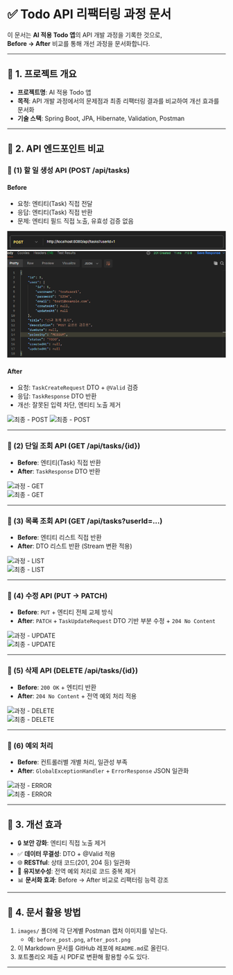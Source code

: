 # ✅ Todo API 리팩터링 과정 문서

이 문서는 **AI 적용 Todo 앱**의 API 개발 과정을 기록한 것으로,  
**Before → After** 비교를 통해 개선 과정을 문서화합니다.

---

## 📌 1. 프로젝트 개요
- **프로젝트명**: AI 적용 Todo 앱  
- **목적**: API 개발 과정에서의 문제점과 최종 리팩터링 결과를 비교하여 개선 효과를 문서화  
- **기술 스택**: Spring Boot, JPA, Hibernate, Validation, Postman  

---

## 📌 2. API 엔드포인트 비교

### 🔹 (1) 할 일 생성 API (POST /api/tasks)

#### Before
- 요청: 엔티티(Task) 직접 전달  
- 응답: 엔티티(Task) 직접 반환  
- 문제: 엔티티 필드 직접 노출, 유효성 검증 없음  

![중간 - POST](Todo/image/midTest/post_tasks_uesrid1_(3).png)
![중간 - POST](Todo/image/midTest/post_tasks_uesrid1_(1).png)



#### After
- 요청: `TaskCreateRequest` DTO + `@Valid` 검증  
- 응답: `TaskResponse` DTO 반환  
- 개선: 잘못된 입력 차단, 엔티티 노출 제거  

![최종 - POST](./image/finalTest/after_post_task_userid1_(3).png)
![최종 - POST](./image/finalTest/after_post_task_userid1_(1).png)

---

### 🔹 (2) 단일 조회 API (GET /api/tasks/{id})

- **Before**: 엔티티(Task) 직접 반환  
- **After**: `TaskResponse` DTO 반환  

![과정 - GET](images/before_get.png)  
![최종 - GET](images/after_get.png)

---

### 🔹 (3) 목록 조회 API (GET /api/tasks?userId=...)

- **Before**: 엔티티 리스트 직접 반환  
- **After**: DTO 리스트 반환 (Stream 변환 적용)  

![과정 - LIST](images/before_list.png)  
![최종 - LIST](images/after_list.png)

---

### 🔹 (4) 수정 API (PUT → PATCH)

- **Before**: `PUT` + 엔티티 전체 교체 방식  
- **After**: `PATCH` + `TaskUpdateRequest` DTO 기반 부분 수정 + `204 No Content`  

![과정 - UPDATE](images/before_update.png)  
![최종 - UPDATE](images/after_update.png)

---

### 🔹 (5) 삭제 API (DELETE /api/tasks/{id})

- **Before**: `200 OK` + 엔티티 반환  
- **After**: `204 No Content` + 전역 예외 처리 적용  

![과정 - DELETE](images/before_delete.png)  
![최종 - DELETE](images/after_delete.png)

---

### 🔹 (6) 예외 처리

- **Before**: 컨트롤러별 개별 처리, 일관성 부족  
- **After**: `GlobalExceptionHandler` + `ErrorResponse` JSON 일관화  

![과정 - ERROR](images/before_error.png)  
![최종 - ERROR](images/after_error.png)

---

## 📌 3. 개선 효과

- 🔒 **보안 강화**: 엔티티 직접 노출 제거  
- ✅ **데이터 무결성**: DTO + @Valid 적용  
- 🌐 **RESTful**: 상태 코드(201, 204 등) 일관화  
- 🔧 **유지보수성**: 전역 예외 처리로 코드 중복 제거  
- 📊 **문서화 효과**: Before → After 비교로 리팩터링 능력 강조  

---

## 📌 4. 문서 활용 방법

1. `images/` 폴더에 각 단계별 Postman 캡처 이미지를 넣는다.  
   - 예: `before_post.png`, `after_post.png`  
2. 이 Markdown 문서를 GitHub 레포에 `README.md`로 올린다.  
3. 포트폴리오 제출 시 PDF로 변환해 활용할 수도 있다.  

---
